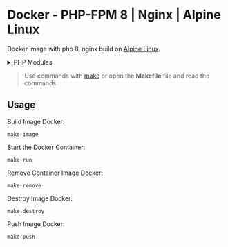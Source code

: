 Docker  - PHP-FPM 8 | Nginx | Alpine Linux
==============================================
Docker image with php 8, nginx build on [Alpine Linux](http://www.alpinelinux.org/).

<details>
    <summary>PHP Modules</summary>
    
* Mysqli
* pdo_mysql
* sqlite3
* pdo_pgsql
* bcmath
* odbc
* pdo_sqlite
* json
* openssl
* curl
* zlib
* session
* xml
* phar
* intl
* dom
* xmlreader
* ctype
* mbstring
* gd
* pcntl
* opcache
* xdebug
* mongodb
* redis
</details>


> Use commands with [make](https://www.gnu.org/software/make/) or open the **Makefile** file and read the commands

Usage
-----
Build Image Docker:

    make image
Start the Docker Container:

    make run
Remove Container Image Docker:

    make remove
Destroy Image Docker:

    make destroy
Push Image Docker:

    make push
